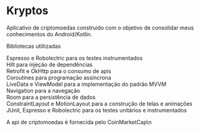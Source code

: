 # Kryptos


Aplicativo de criptomoedas construído com o objetivo de consolidar meus conhecimentos do Android/Kotlin.


Bibliotecas utlilizadas


Espresso e Robolectric para os testes instrumentados<br/>
Hilt para injeção de dependências<br/>
Retrofit e OkHttp para o consumo de apis<br/>
Coroutines para programação assíncrona<br/>
LiveData e ViewModel para a implementação do padrão MVVM<br/>
Navigation para a navegação<br/>
Room para a persistência de dados<br/>
ConstraintLayout e MotionLayout para a construção de telas e animações<br/>
JUnit, Espresso e Robolectric para os testes unitários e instrumentados<br/>


A api de criptomoedas é fornecida pelo CoinMarketCap\n
